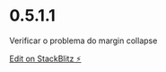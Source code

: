 # 0.5.1.1
Verificar o problema do margin collapse

[Edit on StackBlitz ⚡️](https://stackblitz.com/edit/web-platform-buluvi)